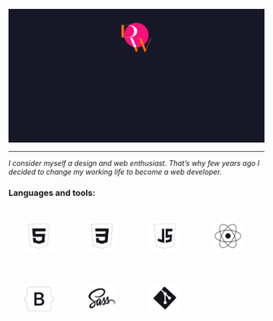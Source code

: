 <p align="center">
  <img src="./Greeting.gif" alt="Greeting GIF" />
</p>

___
_I consider myself a design and web enthusiast. That’s why few years ago I decided to change my working life to become a web developer._




### Languages and tools:
<img width="60px" 
    style="margin: 30px"
    src="./dev-logos/html.png"> 
<img width="60px" 
    style="margin: 30px"
    src="./dev-logos/css.png">
<img width="60px" 
    style="margin: 30px"
    src="./dev-logos/js.png">
<img width="60px" 
    style="margin: 30px"
    src="./dev-logos/react.png">
<img width="60px" 
    style="margin: 30px"
    src="./dev-logos/bootstrap.png">
<img width="60px" 
    style="margin: 30px"
    src="./dev-logos/sass.png">
<img width="60px" 
    style="margin: 30px"
    src="./dev-logos/git.png"> 


<!--
**rociodw/rociodw** is a ✨ _special_ ✨ repository because its `README.md` (this file) appears on your GitHub profile.

Here are some ideas to get you started:

- 🔭 I’m currently working on ...
- 🌱 I’m currently learning ...
- 👯 I’m looking to collaborate on ...
- 🤔 I’m looking for help with ...
- 💬 Ask me about ...
- 📫 How to reach me: ...
- 😄 Pronouns: ...
- ⚡ Fun fact: ...
-->
